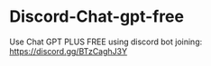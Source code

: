 # Discord-Chat-gpt-free
Use Chat GPT PLUS FREE using discord bot joining: https://discord.gg/BTzCaghJ3Y







                                                                                                         